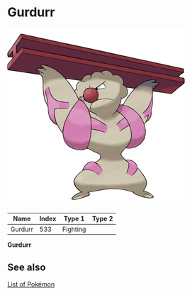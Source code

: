 # Gurdurr


![Gurdurr](images/533.png)

| **Name** | **Index** | **Type 1** | **Type 2** |
|----|----|----|----|
| Gurdurr | 533 | Fighting  |  |

**Gurdurr** 

## See also

[List of Pokémon](../pokemon.md)
